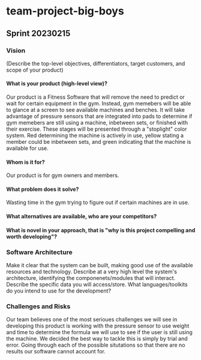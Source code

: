 # team-project-big-boys
## Sprint 20230215

### Vision
(Describe the top-level objectives, differentiators, target customers, and scope of your product)
#### What is your product (high-level view)?
Our product is a Fitness Software that will remove the need to predict or wait for certain equipment in the gym. Instead, gym memebers will be able to glance at a screen to see available machines and benches. It will take advantage of pressure sensors that are integrated into pads to determine if gym memebers are still using a machine, inbetween sets, or finished with their exercise. These stages will be presented through a "stoplight" color system. Red determining the machine is actively in use, yellow stating a member could be inbetween sets, and green indicating that the machine is available for use.
#### Whom is it for?
Our product is for gym owners and members.
#### What problem does it solve?
Wasting time in the gym trying to figure out if certain machines are in use.
#### What alternatives are available, who are your competitors?

#### What is novel in your approach, that is "why is this project compelling and worth developing"?

### Software Architecture
Make it clear that the system can be built, making good use of the available resources and technology. Describe at a very high level the system's architecture, identifying the componenets/modules that will interact. Describe the specific data you will access/store. What languages/toolkits do you intend to use for the development?

### Challenges and Risks
Our team believes one of the most serioues challenges we will see in developing this product is working with the pressure sensor to use weight and time to determine the formula we will use to see if the user is still using the machine. We decided the best way to tackle this is simply by trial and error. Going through each of the possible situtations so that there are no results our software cannot account for.
